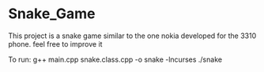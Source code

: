 # Snake_Game
This project is a snake game similar to the one nokia developed for the 3310 phone. feel free to improve it

To run:
g++ main.cpp snake.class.cpp -o snake -lncurses
./snake
